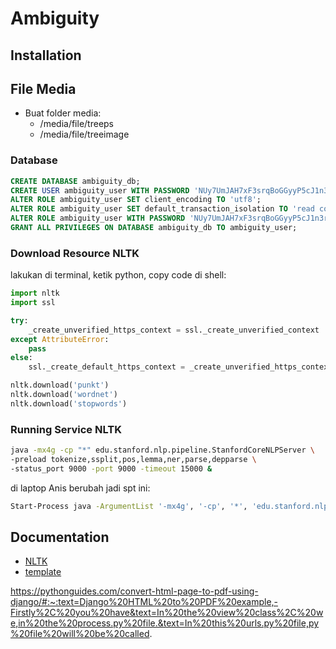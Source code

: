 # Ambiguity

## Installation

## File Media

- Buat folder media:
    - /media/file/treeps
    - /media/file/treeimage


### Database

```sql
CREATE DATABASE ambiguity_db;
CREATE USER ambiguity_user WITH PASSWORD 'NUy7UmJAH7xF3srqBoGGyyP5cJ1n3r';
ALTER ROLE ambiguity_user SET client_encoding TO 'utf8';
ALTER ROLE ambiguity_user SET default_transaction_isolation TO 'read committed';
ALTER ROLE ambiguity_user WITH PASSWORD 'NUy7UmJAH7xF3srqBoGGyyP5cJ1n3r';
GRANT ALL PRIVILEGES ON DATABASE ambiguity_db TO ambiguity_user;
```

### Download Resource NLTK

lakukan di terminal, ketik python, copy code di shell:

```python
import nltk
import ssl

try:
    _create_unverified_https_context = ssl._create_unverified_context
except AttributeError:
    pass
else:
    ssl._create_default_https_context = _create_unverified_https_context

nltk.download('punkt')
nltk.download('wordnet')
nltk.download('stopwords')
```

### Running Service NLTK

```sh
java -mx4g -cp "*" edu.stanford.nlp.pipeline.StanfordCoreNLPServer \
-preload tokenize,ssplit,pos,lemma,ner,parse,depparse \
-status_port 9000 -port 9000 -timeout 15000 & 
```

di laptop Anis berubah jadi spt ini:
```sh
Start-Process java -ArgumentList '-mx4g', '-cp', '*', 'edu.stanford.nlp.pipeline.StanfordCoreNLPServer', '-preload', 'tokenize,ssplit,pos,lemma,ner,parse,depparse', '-port', '9000', '-timeout', '15000'
```

## Documentation

- [NLTK](https://github.com/nltk/nltk/wiki/Stanford-CoreNLP-API-in-NLTK)
- [template](https://bootstrapmade.com/demo/NiceAdmin/)

https://pythonguides.com/convert-html-page-to-pdf-using-django/#:~:text=Django%20HTML%20to%20PDF%20example,-Firstly%2C%20you%20have&text=In%20the%20view%20class%2C%20we,in%20the%20process.py%20file.&text=In%20this%20urls.py%20file,py%20file%20will%20be%20called.